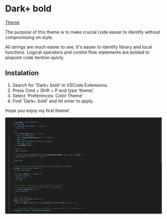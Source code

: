# Dark+ bold
[Theme](https://marketplace.visualstudio.com/items?itemName=AdrianSanchisGallego.theme)

The purpose of this theme is to make crucial code easier to identify without compromising on style.

All strings are much easier to see. It's easier to identify library and local functions. Logical operators and control flow statements are bolded to pinpoint code itention quicly.

## Instalation
1. Search for 'Dark+ bold' in VSCode Extensions.
2. Press Cmd + Shift + P and type 'theme'.
3. Select 'Preferences: Color Theme'
4. Find 'Dark+ bold' and hit enter to apply.

Hope you enjoy my first theme!

![Theme Preview](https://github.com/sanchis/vscode-dark-bold/blob/master/preview.png?raw=true "Preview Image")
